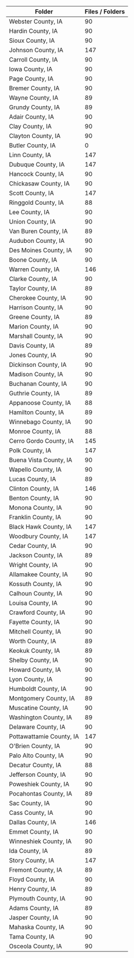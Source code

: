 | Folder                   |   Files / Folders |
|--------------------------|-------------------|
| Webster County, IA       |                90 |
| Hardin County, IA        |                90 |
| Sioux County, IA         |                90 |
| Johnson County, IA       |               147 |
| Carroll County, IA       |                90 |
| Iowa County, IA          |                90 |
| Page County, IA          |                90 |
| Bremer County, IA        |                90 |
| Wayne County, IA         |                89 |
| Grundy County, IA        |                89 |
| Adair County, IA         |                90 |
| Clay County, IA          |                90 |
| Clayton County, IA       |                90 |
| Butler County, IA        |                 0 |
| Linn County, IA          |               147 |
| Dubuque County, IA       |               147 |
| Hancock County, IA       |                90 |
| Chickasaw County, IA     |                90 |
| Scott County, IA         |               147 |
| Ringgold County, IA      |                88 |
| Lee County, IA           |                90 |
| Union County, IA         |                90 |
| Van Buren County, IA     |                89 |
| Audubon County, IA       |                90 |
| Des Moines County, IA    |                90 |
| Boone County, IA         |                90 |
| Warren County, IA        |               146 |
| Clarke County, IA        |                90 |
| Taylor County, IA        |                89 |
| Cherokee County, IA      |                90 |
| Harrison County, IA      |                90 |
| Greene County, IA        |                89 |
| Marion County, IA        |                90 |
| Marshall County, IA      |                90 |
| Davis County, IA         |                89 |
| Jones County, IA         |                90 |
| Dickinson County, IA     |                90 |
| Madison County, IA       |                90 |
| Buchanan County, IA      |                90 |
| Guthrie County, IA       |                89 |
| Appanoose County, IA     |                88 |
| Hamilton County, IA      |                89 |
| Winnebago County, IA     |                90 |
| Monroe County, IA        |                88 |
| Cerro Gordo County, IA   |               145 |
| Polk County, IA          |               147 |
| Buena Vista County, IA   |                90 |
| Wapello County, IA       |                90 |
| Lucas County, IA         |                89 |
| Clinton County, IA       |               146 |
| Benton County, IA        |                90 |
| Monona County, IA        |                90 |
| Franklin County, IA      |                90 |
| Black Hawk County, IA    |               147 |
| Woodbury County, IA      |               147 |
| Cedar County, IA         |                90 |
| Jackson County, IA       |                89 |
| Wright County, IA        |                90 |
| Allamakee County, IA     |                90 |
| Kossuth County, IA       |                90 |
| Calhoun County, IA       |                90 |
| Louisa County, IA        |                90 |
| Crawford County, IA      |                90 |
| Fayette County, IA       |                90 |
| Mitchell County, IA      |                90 |
| Worth County, IA         |                89 |
| Keokuk County, IA        |                89 |
| Shelby County, IA        |                90 |
| Howard County, IA        |                90 |
| Lyon County, IA          |                90 |
| Humboldt County, IA      |                90 |
| Montgomery County, IA    |                89 |
| Muscatine County, IA     |                90 |
| Washington County, IA    |                89 |
| Delaware County, IA      |                90 |
| Pottawattamie County, IA |               147 |
| O'Brien County, IA       |                90 |
| Palo Alto County, IA     |                90 |
| Decatur County, IA       |                88 |
| Jefferson County, IA     |                90 |
| Poweshiek County, IA     |                90 |
| Pocahontas County, IA    |                89 |
| Sac County, IA           |                90 |
| Cass County, IA          |                90 |
| Dallas County, IA        |               146 |
| Emmet County, IA         |                90 |
| Winneshiek County, IA    |                90 |
| Ida County, IA           |                89 |
| Story County, IA         |               147 |
| Fremont County, IA       |                89 |
| Floyd County, IA         |                90 |
| Henry County, IA         |                89 |
| Plymouth County, IA      |                90 |
| Adams County, IA         |                89 |
| Jasper County, IA        |                90 |
| Mahaska County, IA       |                90 |
| Tama County, IA          |                90 |
| Osceola County, IA       |                90 |